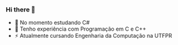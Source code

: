 ### Hi there 👋
- 🌱 No momento estudando C#
- 🔭 Tenho experiência com Programação em C e C++
- ⚡ Atualmente cursando Engenharia da Computação na UTFPR

<!--
**Barreto-G/Barreto-G** is a ✨ _special_ ✨ repository because its `README.md` (this file) appears on your GitHub profile.

Here are some ideas to get you started:

- 🔭 I’m currently working on ...
- 🌱 I’m currently learning C#
- 👯 I’m looking to collaborate on ...
- 🤔 I’m looking for help with ...
- 💬 Ask me about ...
- 📫 How to reach me: ...
- 😄 Pronouns: He/Him
- ⚡ Fun fact: ...
-->
